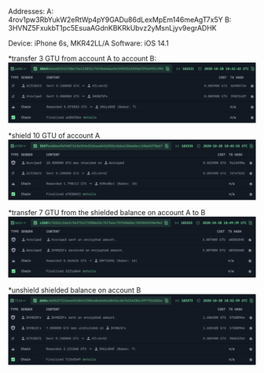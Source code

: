 Addresses: 
 A: 4rov1pw3RbYukW2eRtWp4pY9GADu86dLexMpEm146meAgT7x5Y
 B: 3HVNZ5FxukbT1pc5EsuaAGdnKBKRkUbvz2yMsnLjyv9egrADHK

 Device: iPhone 6s, MKR42LL/A
 Software: iOS 14.1
 
 *transfer 3 GTU from account A to account B:
 ![picture](transaction1.png)
 
 *shield 10 GTU of account A
 ![picture](transaction2.png)
 
 *transfer 7 GTU from the shielded balance on account A to B
 ![picture](transaction3.png)
 
 *unshield shielded balance on account B
 ![picture](transaction4.png)
